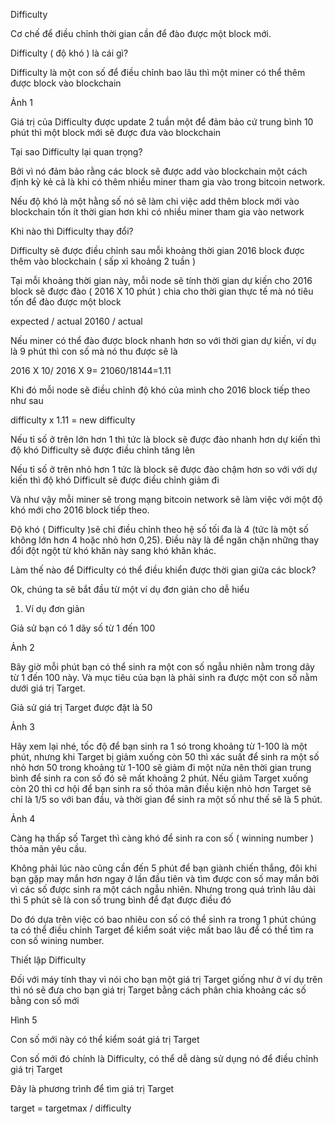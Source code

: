 Difficulty

Cơ chế để điều chỉnh thời gian cần để đào được một block mới.

Difficulty ( độ khó ) là cái gì?

Difficulty là một con số để điều chỉnh bao lâu thì một miner có thể thêm được block vào blockchain

Ảnh 1

Giá trị của Difficulty được update 2 tuần một để đảm bảo cứ trung bình 10 phút thì một block mới sẽ được đưa vào blockchain

Tại sao Difficulty lại quan trọng?

Bởi vì nó đảm bảo rằng các block sẽ được add vào blockchain một cách định kỳ kẻ cả là khi có thêm nhiều miner tham gia vào trong bitcoin network.

Nếu độ khó là một hằng số nó sẽ làm chi việc  add thêm block mới vào blockchain tốn ít thời gian hơn khi có nhiều miner tham gia vào network

Khi nào  thì Difficulty thay đổi?

Difficulty sẽ được điều chỉnh sau mỗi khoảng thời gian 2016 block được thêm vào blockchain ( sấp xỉ khoảng 2 tuần )

Tại mỗi khoảng thời gian này, mỗi node sẽ tính thời gian dự kiến cho 2016 block sẽ được đào ( 2016 X 10 phút )  chia cho thời gian thực tế mà nó tiêu tốn để đào được một block

expected / actual 20160 / actual

Nếu miner có thể đào được block nhanh hơn so với thời gian dự kiến, ví dụ là 9 phút thì con số mà nó thu được sẽ là

2016 X 10/ 2016 X 9= 21060/18144=1.11

Khi đó mỗi node sẽ điều chỉnh độ khó của mình cho 2016 block tiếp theo như sau

difficulty x 1.11 = new difficulty

Nếu tỉ số ở trên lớn hơn 1 thì tức là block sẽ được đào nhanh hơn dự kiến thì độ khó Difficulty sẽ được điều chỉnh tăng lên

Nếu tỉ số ở trên nhỏ hơn 1 tức là block sẽ được đào chậm hơn so với với dự kiến thì độ khó Difficult sẽ được điều chỉnh giảm đi

Và như vậy mỗi miner sẽ trong mạng bitcoin network sẽ làm việc với một độ khó mới cho 2016 block tiếp theo.

Độ khó ( Difficulty )sẽ chỉ điều chỉnh theo hệ số tối đa là 4 (tức là một số không lớn hơn 4 hoặc nhỏ hơn 0,25). Điều này là để ngăn chặn những thay đổi đột ngột từ khó khăn này sang khó khăn khác.

Làm thế nào để Difficulty có thể điều khiển được thời gian giữa các block?

Ok, chúng ta sẽ bắt đầu từ một ví dụ đơn giản cho dễ hiểu

1. Ví dụ đơn giản

Giả sử bạn có 1 dãy số từ 1 đến 100

Ảnh 2

Bây giờ mỗi phút bạn có thể sinh ra một con số ngẫu nhiên nằm trong dãy từ 1 đến 100 này. Và mục tiêu của bạn là phải sinh ra được một con số nằm dưới giá trị Target.

Giả sử giá trị Target được đặt là 50

Ảnh 3

Hãy xem lại nhé, tốc độ để bạn sinh ra 1 só trong khoảng từ 1-100 là một phút, nhưng khi Target bị giảm xuống còn 50 thì xác suất để sinh ra một số nhỏ hơn 50 trong khoảng từ 1-100 sẽ giảm đi một nửa nên thời gian trung bình để sinh ra con số đó sẽ mất khoảng 2 phút. Nếu giảm Target xuống còn 20 thì cơ hội để bạn sinh ra số thỏa mãn điều kiện nhỏ hơn Target sẽ chỉ là 1/5 so với ban đầu, và thời gian để sinh ra một số như thế sẽ là 5 phút. 

Ảnh 4

Càng hạ thấp số Target thì càng khó để sinh ra con số ( winning number ) thỏa mãn yêu cầu.

Không phải lúc nào cũng cần đến 5 phút để bạn giành chiến thắng, đôi khi bạn gặp may mắn hơn ngay ở lần đầu tiên và tìm được con số may mắn bởi vì các số được sinh ra một cách ngẫu nhiên. Nhưng trong quá trình lâu dài thì 5 phút sẽ là con số trung bình để đạt được điều đó

Do đó dựa trên việc có bao nhiêu con số có thể sinh ra trong 1 phút chúng ta có thể điều chỉnh Target để kiểm soát việc mất bao lâu để có thể tìm ra con số wining number.

Thiết lập Difficulty

Đối với máy tính thay vì nói cho bạn một giá trị Target giống như ở ví dụ trên thì nó sẽ đưa cho bạn giá trị Target bằng cách phân chia khoảng các số bằng con số mới

Hình 5

Con số mới này có thể kiểm soát giá trị Target

Con số mới đó chính là Difficulty, có thể dễ dàng sử dụng nó để điều chỉnh giá trị Target

Đây là phương trình để tìm giá trị Target

target = targetmax / difficulty
